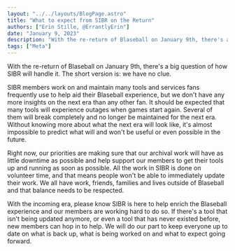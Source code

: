 ```yaml
---
layout: "../../layouts/BlogPage.astro"
title: "What to expect from SIBR on the Return"
authors: ["Erin Stille, @ErrantlyErin"]
date: "January 9, 2023"
description: "With the re-return of Blaseball on January 9th, there's a big question of how SIBR will handle it. The short version is: we have no clue."
tags: ["Meta"]
---
```


With the re-return of Blaseball on January 9th, there's a big question of how SIBR will handle it. The short version is: we have no clue.

SIBR members work on and maintain many tools and services fans frequently use to help aid their Blaseball experience, but we don't have any more insights on the next era than any other fan. It should be expected that many tools will experience outages when games start again. Several of them will break completely and no longer be maintained for the next era. Without knowing more about what the next era will look like, it's almost impossible to predict what will and won't be useful or even possible in the future.

Right now, our priorities are making sure that our archival work will have as little downtime as possible and help support our members to get their tools up and running as soon as possible. All the work in SIBR is done on volunteer time, and that means people won't be able to immediately update their work. We all have work, friends, families and lives outside of Blaseball and that balance needs to be respected.

With the incoming era, please know SIBR is here to help enrich the Blaseball experience and our members are working hard to do so. If there's a tool that isn't being updated anymore, or even a tool that has never existed before, new members can hop in to help. We will do our part to keep everyone up to date on what is back up, what is being worked on and what to expect going forward.